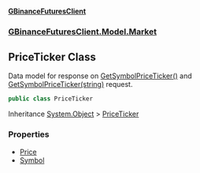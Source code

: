 #### [GBinanceFuturesClient](./index.md 'index')
### [GBinanceFuturesClient.Model.Market](./GBinanceFuturesClient-Model-Market.md 'GBinanceFuturesClient.Model.Market')
## PriceTicker Class
Data model for response on [GetSymbolPriceTicker()](./GBinanceFuturesClient-Market-GetSymbolPriceTicker().md 'GBinanceFuturesClient.Market.GetSymbolPriceTicker()') and   
[GetSymbolPriceTicker(string)](./GBinanceFuturesClient-Market-GetSymbolPriceTicker(string).md 'GBinanceFuturesClient.Market.GetSymbolPriceTicker(string)') request.  
```csharp
public class PriceTicker
```
Inheritance [System.Object](https://docs.microsoft.com/en-us/dotnet/api/System.Object 'System.Object') &gt; [PriceTicker](./GBinanceFuturesClient-Model-Market-PriceTicker.md 'GBinanceFuturesClient.Model.Market.PriceTicker')  
### Properties
- [Price](./GBinanceFuturesClient-Model-Market-PriceTicker-Price.md 'GBinanceFuturesClient.Model.Market.PriceTicker.Price')
- [Symbol](./GBinanceFuturesClient-Model-Market-PriceTicker-Symbol.md 'GBinanceFuturesClient.Model.Market.PriceTicker.Symbol')
